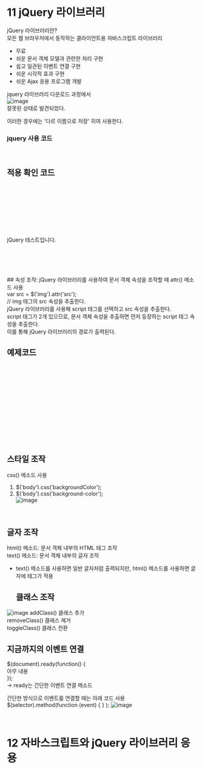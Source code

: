# 11  jQuery 라이브러리
jQuery 라이브러리란? </br>
모든 웹 브라우저에서 동작하는 클라이언트용 자바스크립트 라이브러리</br>
- 무료</br>
- 쉬운 문서 객체 모델과 관련한 처리 구현</br>
- 쉽고 일관된 이벤트 연결 구현</br>
- 쉬운 시각적 효과 구현</br>
- 쉬운 Ajax 응용 프로그램 개발</br>
  

jquery  라이브러리 다운로드 과정에서 </br>
![image](https://github.com/kw-chi-community/CHIC_24_HTML_CSS_JavaScript-study/assets/144205093/39ad95b0-5a7c-43b8-81b4-8fb474f12a36)
</br>
잘못된 상태로 발견되었다.</br>

이러한 경우에는 '다르 이름으로 저장' 히여 사용한다.</br>
### jquery  사용 코드
<script src="../lib/jquery-3.7.1.min.js"></script>
</br>



## 적용 확인 코드
<!DOCTYPE html></br>
<html></br>
<head></br>
    <meta charset="UTF-8"></br>
    <title>Document</title></br>
    <script src="../lib/jquery-3.7.1.min.js"></script></br>
</head></br>
<body></br>
    <div id="test">jQuery 테스트입니다.</div></br>
</br>
    <script></br>
        $('#test').css('border','1px black')</br>
    </script></br>
</body></br>
</html>
</br>
##
속성 조작: jQuery 라이브러리를 사용하여 문서 객체 속성을 조작할 때 attr() 메소드 사용</br>
var src = $('img').attr('src');</br>
// img 태그의 src 속성을 추출한다.</br>
jQuery 라이브러리를 사용해 script 태그를 선택하고 src 속성을 추출한다.</br>
script  태그가 2개 있으므로, 문서 객체 속성을 추출하면 먼저 등장하는 script 태그 속성을 추출한다.</br>
이를 통해 jQuery 라이브러리의 경로가 출력된다.</br>

## 예제코드
<!DOCTYPE html></br>
<html></br>
<head></br>
    <meta charset="UTF-8"></br>
    <title>Document</title></br>
    <script src="../lib/jquery-3.7.1.min.js"></script></br>
</br>
    <script></br>
        $(document).ready(function() {</br>
        var src = $('script').attr('src');</br>
</br>
        alert(src);</br>
        });</br>
    </script></br>
    </head></br>
    <body></br>
</body></br>
</html></br>


## 스타일 조작
css() 메소드 사용</br>
1. $('body').css('backgroundColor');</br>
2. $('body').css('background-color');</br>
![image](https://github.com/kw-chi-community/CHIC_24_HTML_CSS_JavaScript-study/assets/144205093/fdd25021-5799-4b3c-9942-0b6cc34b8227)
</br>

## 글자 조작
html()  메소드: 문서 객체 내부의 HTML 태그 조작</br>
text()  메소드: 문서 객체 내부의 글자 조작</br>
* text() 메소드를 사용하면 일반 글자처럼 출력되지만, html() 메소드를 사용하면 글자에 태그가 적용</br>

  ## 클래스 조작
![image](https://github.com/kw-chi-community/CHIC_24_HTML_CSS_JavaScript-study/assets/144205093/9dbe73af-f44a-4b71-8b81-a0bc192c79c2)
addClass() 클래스 추가</br>
removeClass() 클래스 제거</br>
toggleClass() 클래스 전환</br>


## 지금까지의 이벤트 연결
$(document).ready(function() {</br>
아무 내용</br>
});</br>
-> ready는 간단한 이벤트 연결 메소드</br>

간단한 방식으로 이벤트를 연결할 때는 아래 코드 사용</br>
$(selector).method(function (event) { } );
![image](https://github.com/kw-chi-community/CHIC_24_HTML_CSS_JavaScript-study/assets/144205093/58300434-9752-41f7-88c1-beff0ec2de1a)

</br>

# 12 자바스크립트와 jQuery 라이브러리 응용 
